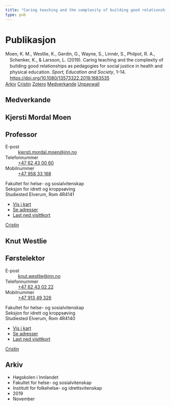 ```yaml
---
title: "Caring teaching and the complexity of building good relationships as pedagogies for social justice in health and physical education"
type: pub
---
```

<h1>Publikasjon</h1>
<article id="csl-bib-container-MM6B8EZ4" class="csl-bib-container">
  <div class="csl-bib-body" style="line-height: 1.35; padding-left: 1em; text-indent:-1em;">
  <div class="csl-entry">Moen, K. M., Westlie, K., Gerdin, G., Wayne, S., Linn&#xE9;r, S., Philpot, R. A., Schenker, K., &amp; Larsson, L. (2019). Caring teaching and the complexity of building good relationships as pedagogies for social justice in health and physical education. <i>Sport, Education and Society</i>, 1&#x2013;14. <a href="https://doi.org/10.1080/13573322.2019.1683535">https://doi.org/10.1080/13573322.2019.1683535</a></div>
</div>
  <div class="csl-bib-buttons">
    <a href="#taxonomy-article-MM6B8EZ4" class="csl-bib-button">Arkiv</a>
    <a href="https://app.cristin.no/results/show.jsf?id=1743440" alt="Cristin URL" class="csl-bib-button">Cristin</a>
    <a href="http://zotero.org/groups/5022929/items/MM6B8EZ4" alt="Zotero URL" class="csl-bib-button">Zotero</a>
    <a href="#contributors-article-MM6B8EZ4" class="csl-bib-button">Medverkande</a>
    <a href="https://www.tandfonline.com/doi/pdf/10.1080/13573322.2019.1683535?needAccess=true" class="csl-bib-button">Unpaywall</a>
  </div>
  <div id="csl-bib-meta-container-MM6B8EZ4"></div>
</article>
<div id="csl-bib-meta-MM6B8EZ4" class="csl-bib-meta">
  <article id="contributors-article-MM6B8EZ4" class="contributors-article">
    <h1>Medverkande</h1>
    <div class="personas">
<div class="vrtx-hinn-person-card">
<div class="photo">
<i class="lar la-user-circle missing-person"></i>
</div>
<div class="info">
<hgroup><h1>Kjersti Mordal Moen</h1>
<h2>Professor</h2>
</hgroup><dl>
<dt>E-post</dt>
<dd>
<a href="mailto:kjersti.mordal.moen@inn.no">kjersti.mordal.moen@inn.no</a>
</dd>
<dt>Telefonnummer</dt>
<dd><a href="tel:+4762430060">
+47 62 43 00 60
</a></dd>
<dt>Mobilnummer</dt>
<dd><a href="tel:+4795833168">
+47 958 33 168
</a></dd>
</dl>
<p>
Fakultet for helse- og sosialvitenskap<br>
Seksjon for idrett og kroppsøving<br>
Studiested Elverum,
Rom 4R4141
</p>
<ul class="vrtx-hinn-links">
<li><a href="https://www.google.com/maps?q=60.88156,11.53723">Vis i kart</a></li>
<li><a href="https://www.inn.no/finn-en-ansatt/kjersti-mordal-moen.html#vrtx-hinn-addresses">Se adresser</a></li>
<li><a href="https://www.inn.no/finn-en-ansatt/kjersti-mordal-moen.html?vrtx=vcf">Last ned visittkort</a></li>
</ul>
</div>
</div>
<a href="https://app.cristin.no/persons/show.jsf?id=53554" alt="Cristin URL" class="personas-cristin">Cristin</a>
</div> <div class="personas">
<div class="vrtx-hinn-person-card">
<div class="photo">
<i class="lar la-user-circle missing-person"></i>
</div>
<div class="info">
<hgroup><h1>Knut Westlie</h1>
<h2>Førstelektor</h2>
</hgroup><dl>
<dt>E-post</dt>
<dd>
<a href="mailto:knut.westlie@inn.no">knut.westlie@inn.no</a>
</dd>
<dt>Telefonnummer</dt>
<dd><a href="tel:+4762430222">
+47 62 43 02 22
</a></dd>
<dt>Mobilnummer</dt>
<dd><a href="tel:+4791349326">
+47 913 49 326
</a></dd>
</dl>
<p>
Fakultet for helse- og sosialvitenskap<br>
Seksjon for idrett og kroppsøving<br>
Studiested Elverum,
Rom 4R4140
</p>
<ul class="vrtx-hinn-links">
<li><a href="https://www.google.com/maps?q=60.88156,11.53723">Vis i kart</a></li>
<li><a href="https://www.inn.no/finn-en-ansatt/knut-westlie.html#vrtx-hinn-addresses">Se adresser</a></li>
<li><a href="https://www.inn.no/finn-en-ansatt/knut-westlie.html?vrtx=vcf">Last ned visittkort</a></li>
</ul>
</div>
</div>
<a href="https://app.cristin.no/persons/show.jsf?id=620342" alt="Cristin URL" class="personas-cristin">Cristin</a>
</div>
  </article>
  <article id="taxonomy-article-MM6B8EZ4" class="taxonomy-article">
    <h1>Arkiv</h1>
    <ul>
      <li>Høgskolen i Innlandet</li>
      <li>Fakultet for helse- og sosialvitenskap</li>
      <li>Institutt for folkehelse- og idrettsvitenskap</li>
      <li>2019</li>
      <li>November</li>
    </ul>
  </article>
</div>
